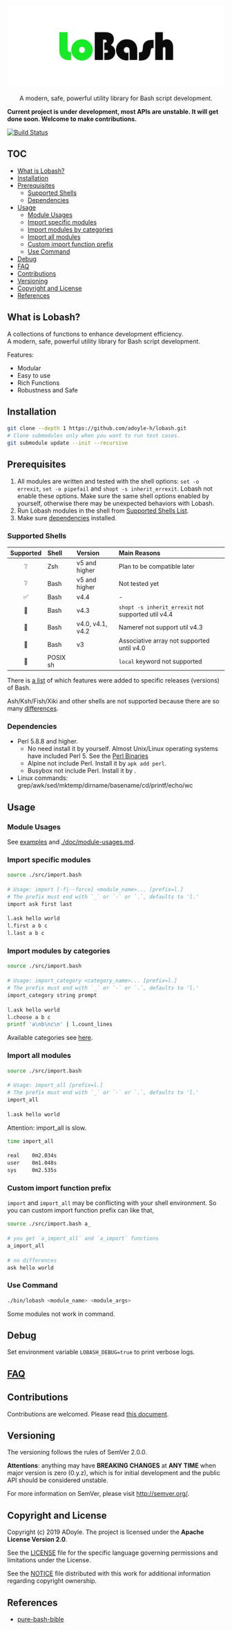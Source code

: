 <p align="center">
  <img alt="Lobash Logo" src="./doc/imgs/lobash.svg">
</p>
<p align="center">
  A modern, safe, powerful utility library for Bash script development.
</p>

**Current project is under development, most APIs are unstable. It will get done soon. Welcome to make contributions.**

[![Build Status](https://travis-ci.org/adoyle-h/lobash.svg?branch=master)](https://travis-ci.org/adoyle-h/lobash)

## TOC

<!-- MarkdownTOC GFM -->

- [What is Lobash?](#what-is-lobash)
- [Installation](#installation)
- [Prerequisites](#prerequisites)
    - [Supported Shells](#supported-shells)
    - [Dependencies](#dependencies)
- [Usage](#usage)
    - [Module Usages](#module-usages)
    - [Import specific modules](#import-specific-modules)
    - [Import modules by categories](#import-modules-by-categories)
    - [Import all modules](#import-all-modules)
    - [Custom import function prefix](#custom-import-function-prefix)
    - [Use Command](#use-command)
- [Debug](#debug)
- [FAQ](#faq)
- [Contributions](#contributions)
- [Versioning](#versioning)
- [Copyright and License](#copyright-and-license)
- [References](#references)

<!-- /MarkdownTOC -->

## What is Lobash?

A collections of functions to enhance development efficiency.  
A modern, safe, powerful utility library for Bash script development.

Features:

- Modular
- Easy to use
- Rich Functions
- Robustness and Safe

## Installation

```sh
git clone --depth 1 https://github.com/adoyle-h/lobash.git
# Clone submodules only when you want to run test cases.
git submodule update --init --recursive
```

## Prerequisites

1. All modules are written and tested with the shell options: `set -o errexit`, `set -o pipefail` and `shopt -s inherit_errexit`. Lobash not enable these options. Make sure the same shell options enabled by yourself, otherwise there may be unexpected behaviors with Lobash.
2. Run Lobash modules in the shell from [Supported Shells List](#supported-shells).
3. Make sure [dependencies](#dependencies) installed.

### Supported Shells

| Supported | Shell    | Version          | Main Reasons                                       |
|:---------:|:---------|:-----------------|:---------------------------------------------------|
|     ❔    | Zsh      | v5 and higher    | Plan to be compatible later                        |
|     ❔    | Bash     | v5 and higher    | Not tested yet                                     |
|     ✅    | Bash     | v4.4             | -                                                  |
|     🚫    | Bash     | v4.3             | `shopt -s inherit_errexit` not supported util v4.4 |
|     🚫    | Bash     | v4.0, v4.1, v4.2 | Nameref not support util v4.3                      |
|     🚫    | Bash     | v3               | Associative array not supported  until v4.0        |
|     🚫    | POSIX sh |                  | `local` keyword not supported                      |

There is [a list](http://mywiki.wooledge.org/BashFAQ/061) of which features were added to specific releases (versions) of Bash.

Ash/Ksh/Fish/Xiki and other shells are not supported because there are so many [differences](http://hyperpolyglot.org/unix-shells).

### Dependencies

- Perl 5.8.8 and higher.
  - No need install it by yourself. Almost Unix/Linux operating systems have included Perl 5. See the [Perl Binaries](https://www.cpan.org/ports/binaries.html)
  - Alpine not include Perl. Install it by `apk add perl`.
  - Busybox not include Perl. Install it by .
- Linux commands: grep/awk/sed/mktemp/dirname/basename/cd/printf/echo/wc

## Usage

### Module Usages

See [examples](./example/) and [./doc/module-usages.md](./doc/module-usages.md).

### Import specific modules

```sh
source ./src/import.bash

# Usage: import [-f|--force] <module_name>... [prefix=l.]
# The prefix must end with `_` or `-` or `.`, defaults to 'l.'
import ask first last

l.ask hello world
l.first a b c
l.last a b c
```

### Import modules by categories

```sh
source ./src/import.bash

# Usage: import_category <category_name>... [prefix=l.]
# The prefix must end with `_` or `-` or `.`, defaults to 'l.'
import_category string prompt

l.ask hello world
l.choose a b c
printf 'a\nb\nc\n' | l.count_lines
```

Available categories see [here](./src/internals/categories).

### Import all modules

```sh
source ./src/import.bash

# Usage: import_all [prefix=l.]
# The prefix must end with `_` or `-` or `.`, defaults to 'l.'
import_all

l.ask hello world
```

Attention: import_all is slow.

```sh
time import_all

real    0m2.034s
user    0m1.048s
sys     0m2.535s
```

### Custom import function prefix

`import` and `import_all` may be conflicting with your shell environment.
So you can custom import function prefix can like that,

```sh
source ./src/import.bash a_

# you get `a_import_all` and `a_import` functions
a_import_all

# no differences
ask hello world
```

### Use Command

```sh
./bin/lobash <module_name> <module_args>
```

Some modules not work in command.

## Debug

Set environment variable `LOBASH_DEBUG=true` to print verbose logs.

## [FAQ](./doc/faq.md)

## Contributions

Contributions are welcomed. Please read [this document](./doc/contribution.md).

## Versioning

The versioning follows the rules of SemVer 2.0.0.

**Attentions**: anything may have **BREAKING CHANGES** at **ANY TIME** when major version is zero (0.y.z), which is for initial development and the public API should be considered unstable.

For more information on SemVer, please visit http://semver.org/.


## Copyright and License

Copyright (c) 2019 ADoyle. The project is licensed under the **Apache License Version 2.0**.

See the [LICENSE][] file for the specific language governing permissions and limitations under the License.

See the [NOTICE][] file distributed with this work for additional information regarding copyright ownership.

## References

- [pure-bash-bible](https://github.com/dylanaraps/pure-bash-bible)

<!-- Links -->

[LICENSE]: ./LICENSE
[NOTICE]: ./NOTICE
